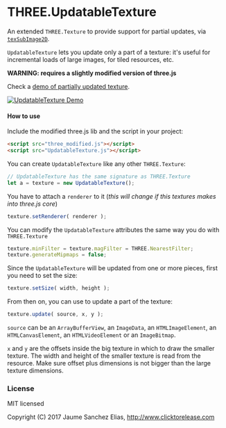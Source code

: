 # THREE.UpdatableTexture

An extended `THREE.Texture` to provide support for partial updates, via [`texSubImage2D`](https://developer.mozilla.org/en-US/docs/Web/API/WebGLRenderingContext/texSubImage2D).

`UpdatableTexture` lets you update only a part of a texture: it's useful for incremental loads of large images, for tiled resources, etc.

**WARNING: requires a slightly modified version of three.js**

Check a [demo of partially updated texture](https://spite.github.io/THREE.UpdatableTexture/).

[![UpdatableTexture Demo](https://raw.githubusercontent.com/spite/THREE.UpdatableTexture/master/about/updatabletexture.jpg)](https://spite.github.io/THREE.UpdatableTexture)


#### How to use ####
Include the modified three.js lib and the script in your project:
```html
<script src="three_modified.js"></script>
<script src="UpdatableTexture.js"></script>
```

You can create `UpdatableTexture` like any other `THREE.Texture`:
```js
// UpdatableTexture has the same signature as THREE.Texture
let a = texture = new UpdatableTexture(); 
```
You have to attach a `renderer` to it (*this will change if this textures makes into three.js core*)
```js
texture.setRenderer( renderer );
```
You can modify the `UpdatableTexture` attributes the same way you do with `THREE.Texture`
```js
texture.minFilter = texture.magFilter = THREE.NearestFilter;
texture.generateMipmaps = false;
```
Since the `UpdatableTexture` will be updated from one or more pieces, first you need to set the size:
```js
texture.setSize( width, height );
```
From then on, you can use to update a part of the texture:
```js
texture.update( source, x, y );
```
`source` can be an `ArrayBufferView`, an `ImageData`, an `HTMLImageElement`, an `HTMLCanvasElement`, an `HTMLVideoElement` or an `ImageBitmap`.

`x` and `y` are the offsets inside the big texture in which to draw the smaller texture. The width and height of the smaller texture is read from the resource. Make sure offset plus dimensions is not bigger than the large texture dimensions.

### License ####

MIT licensed

Copyright (C) 2017 Jaume Sanchez Elias, http://www.clicktorelease.com


